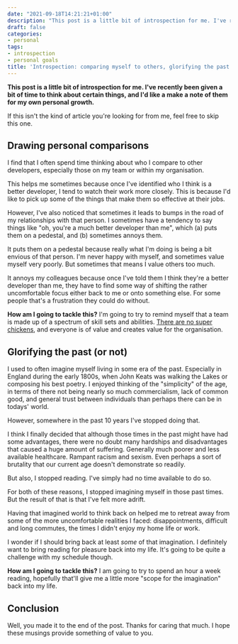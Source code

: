 ```yaml
---
date: "2021-09-18T14:21:21+01:00"
description: "This post is a little bit of introspection for me. I've recently been given a bit of time to think about certain things, and I'd like a make a note of them for my own personal growth."
draft: false
categories:
- personal
tags:
- introspection
- personal goals
title: 'Introspection: comparing myself to others, glorifying the past'
---
```


**This post is a little bit of introspection for me. I've recently been given a bit of time to think about certain things, and I'd like a make a note of them for my own personal growth.**

If this isn't the kind of article you're looking for from me, feel free to skip this one.

## Drawing personal comparisons

I find that I often spend time thinking about who I compare to other developers, especially those on my team or within my organisation.

This helps me sometimes because once I've identified who I think is a better developer, I tend to watch their work more closely. This is because I'd like to pick up some of the things that make them so effective at their jobs.

However, I've also noticed that sometimes it leads to bumps in the road of my relationships with that person. I sometimes have a tendency to say things like "oh, you're a much better developer than me", which (a) puts them on a pedestal, and (b) sometimes annoys them.

It puts them on a pedestal because really what I'm doing is being a bit envious of that person. I'm never happy with myself, and sometimes value myself very poorly. But sometimes that means I value others too much.

It annoys my colleagues because once I've told them I think they're a better developer than me, they have to find some way of shifting the rather uncomfortable focus either back to me or onto something else. For some people that's a frustration they could do without.

**How am I going to tackle this?** I'm going to try to remind myself that a team is made up of a spectrum of skill sets and abilities. [There are no super chickens](https://youtu.be/Vyn_xLrtZaY), and everyone is of value and creates value for the organisation.

## Glorifying the past (or not)

I used to often imagine myself living in some era of the past. Especially in England during the early 1800s, when John Keats was walking the Lakes or composing his best poetry. I enjoyed thinking of the "simplicity" of the age, in terms of there not being nearly so much commercialism, lack of common good, and general trust between individuals than perhaps there can be in todays' world.

However, somewhere in the past 10 years I've stopped doing that.

I think I finally decided that although those times in the past might have had some advantages, there were no doubt many hardships and disadvantages that caused a huge amount of suffering. Generally much poorer and less available healthcare. Rampant racism and sexism. Even perhaps a sort of brutality that our current age doesn't demonstrate so readily.

But also, I stopped reading. I've simply had no time available to do so. 

For both of these reasons, I stopped imagining myself in those past times. But the result of that is that I've felt more adrift.

Having that imagined world to think back on helped me to retreat away from some of the more uncomfortable realities I faced: disappointments, difficult and long commutes, the times I didn't enjoy my home life or work.

I wonder if I should bring back at least _some_ of that imagination. I definitely want to bring reading for pleasure back into my life. It's going to be quite a challenge with my schedule though.

**How am I going to tackle this?** I am going to try to spend an hour a week reading, hopefully that'll give me a little more "scope for the imagination" back into my life.

## Conclusion

Well, you made it to the end of the post. Thanks for caring that much. I hope these musings provide something of value to you.